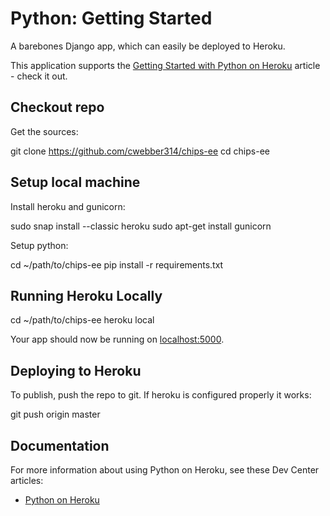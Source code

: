 # Python: Getting Started

A barebones Django app, which can easily be deployed to Heroku.

This application supports the [Getting Started with Python on Heroku](https://devcenter.heroku.com/articles/getting-started-with-python) article - check it out.

## Checkout repo
Get the sources:

  git clone https://github.com/cwebber314/chips-ee
  cd chips-ee

## Setup local machine
Install heroku and gunicorn:

  sudo snap install --classic heroku
  sudo apt-get install gunicorn

Setup python:

  cd ~/path/to/chips-ee
  pip install -r requirements.txt


## Running Heroku Locally

  cd ~/path/to/chips-ee
  heroku local

Your app should now be running on [localhost:5000](http://localhost:5000/).

## Deploying to Heroku
To publish, push the repo to git.  If heroku is configured properly it works:

  git push origin master

## Documentation

For more information about using Python on Heroku, see these Dev Center articles:

- [Python on Heroku](https://devcenter.heroku.com/categories/python)
